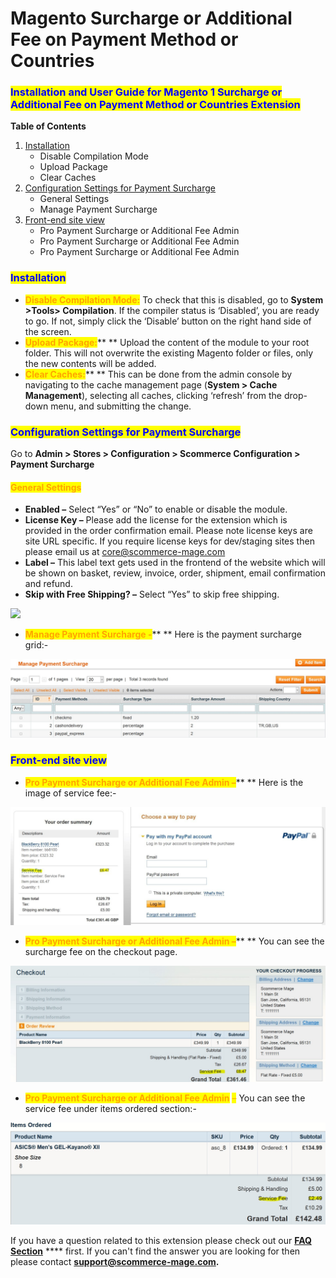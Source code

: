 # Magento Surcharge or Additional Fee on Payment Method or Countries

### <mark style="color:blue;">Installation and User Guide for Magento 1 Surcharge or Additional Fee on Payment Method or Countries Extension</mark>

**Table of Contents**

1. [Installation ](magento-surcharge-or-additional-fee-on-payment-method-or-countries.md#\_bookmark0)
   * Disable Compilation Mode&#x20;
   * Upload Package&#x20;
   * Clear Caches&#x20;
2. [Configuration Settings for Payment Surcharge ](magento-surcharge-or-additional-fee-on-payment-method-or-countries.md#\_bookmark4)
   * General Settings&#x20;
   * Manage Payment Surcharge&#x20;
3. [Front-end site view ](magento-surcharge-or-additional-fee-on-payment-method-or-countries.md#\_bookmark7)
   * Pro Payment Surcharge or Additional Fee Admin&#x20;
   * Pro Payment Surcharge or Additional Fee Admin&#x20;
   * Pro Payment Surcharge or Additional Fee Admin&#x20;

### <mark style="color:blue;">Installation</mark> <a href="#_bookmark0" id="_bookmark0"></a>

* <mark style="color:orange;">**Disable Compilation Mode:**</mark> To check that this is disabled, go to **System >Tools> Compilation**. If the compiler status is ‘Disabled’, you are ready to go. If not, simply click the ‘Disable’ button on the right hand side of the screen.
* <mark style="color:orange;">**Upload Package:**</mark>** ** Upload the content of the module to your root folder. This will not overwrite the existing Magento folder or files, only the new contents will be added.
* <mark style="color:orange;">**Clear Caches:**</mark>** ** This can be done from the admin console by navigating to the cache management page (**System > Cache Management**), selecting all caches, clicking ‘refresh’ from the drop-down menu, and submitting the change.

### <mark style="color:blue;">Configuration Settings for Payment Surcharge</mark> <a href="#_bookmark4" id="_bookmark4"></a>

Go to **Admin > Stores > Configuration > Scommerce Configuration > Payment Surcharge**

#### <mark style="color:orange;">General Settings</mark> <a href="#_bookmark5" id="_bookmark5"></a>

* **Enabled –** Select “Yes” or “No” to enable or disable the module.
* **License Key –** Please add the license for the extension which is provided in the order confirmation email. Please note license keys are site URL specific. If you require license keys for dev/staging sites then please email us at [core@scommerce-mage.com](mailto:core@scommerce-mage.com)
* **Label –** This label text gets used in the frontend of the website which will be shown on basket, review, invoice, order, shipment, email confirmation and refund.
* **Skip with Free Shipping? –** Select “Yes” to skip free shipping.

![](../../.gitbook/assets/m1surcharge\_general.jpg)

* <mark style="color:orange;">**Manage Payment Surcharge -**</mark>** ** Here is the payment surcharge grid:-

![A screenshot of a social media post  Description automatically generated](<../../.gitbook/assets/2 (41)>)

### <mark style="color:blue;">Front-end site view</mark> <a href="#_bookmark7" id="_bookmark7"></a>

* <mark style="color:orange;">**Pro Payment Surcharge or Additional Fee Admin –**</mark>** ** Here is the image of service fee:-

![A screenshot of a cell phone  Description automatically generated](../../.gitbook/assets/3)

* <mark style="color:orange;">**Pro Payment Surcharge or Additional Fee Admin –**</mark>** ** You can see the surcharge fee on the checkout page.

![A screenshot of a cell phone  Description automatically generated](<../../.gitbook/assets/4 (50)>)

* <mark style="color:orange;">**Pro Payment Surcharge or Additional Fee Admin**</mark> <mark style="color:orange;"></mark><mark style="color:orange;">–</mark> You can see the service fee under items ordered section:-

![A screenshot of a cell phone  Description automatically generated](<../../.gitbook/assets/5 (30)>)

If you have a question related to this extension please check out our [**FAQ Section**](https://www.scommerce-mage.com/magento-pro-payment-surcharge-or-additional-fee.html#faq) **** first. If you can't find the answer you are looking for then please contact [**support@scommerce-mage.com**](mailto:core@scommerce-mage.com)**.**
